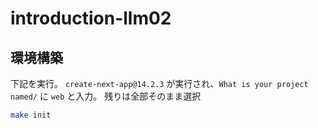 # introduction-llm02

## 環境構築
下記を実行。
`create-next-app@14.2.3` が実行され、`What is your project named/` に `web` と入力。
残りは全部そのまま選択

```bash
make init
```
